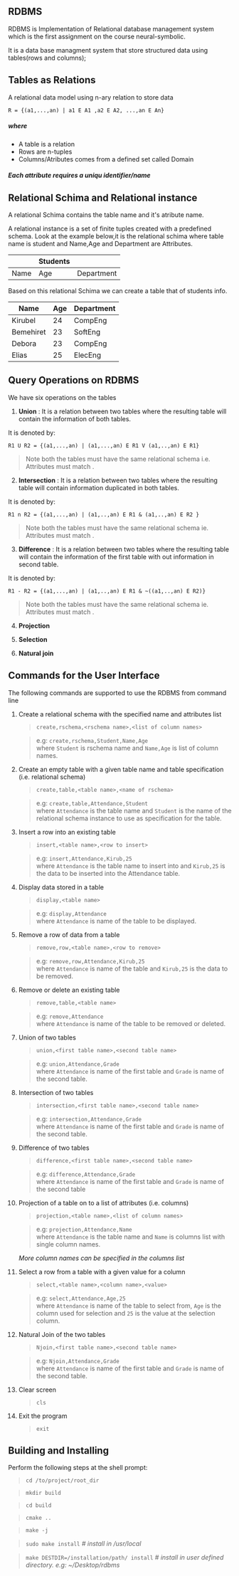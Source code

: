 ## RDBMS

RDBMS is Implementation of Relational database management system which is the first assignment on the course neural-symbolic.

It is a data base managment system that store structured data using tables(rows and columns);

  

## Tables as Relations

A relational data model using n-ary relation to store data

    R = {(a1,...,an) | a1 E A1 ,a2 E A2, ...,an E An}

 ##### where 
 

 - A table is a relation
 - Rows are n-tuples
 - Columns/Atributes comes from a defined set called Domain

##### Each attribute requires a uniqu identifier/name

  

## Relational Schima and Relational instance
A relational Schima contains the table name and it's atribute name.

A relational instance is a set of finite tuples created with a predefined schema.
Look at the example below,it is the relational schima where table name is student and Name,Age and Department are Attributes.

  

|     | Students |  |
----------|-------|------
|Name |Age |Department |

Based on this relational Schima we can create a table that of students info.

  

Name | Age |Department
-------|------|--------
| Kirubel |24 |CompEng |
| Bemehiret |23 |SoftEng |
| Debora |23 |CompEng |
| Elias |25 |ElecEng |

  

## Query Operations on RDBMS
We have six operations on the tables

1. **Union** : It is a relation between two tables where the resulting table will contain the information of both tables.

It is denoted by:

    R1 U R2 = {(a1,...,an) | (a1,...,an) E R1 V (a1,..,an) E R1}

> Note both the tables must have the same relational schema i.e. Attributes must match .

  

2. **Intersection** : It is a relation between two tables where the resulting table will contain information duplicated in both tables.

It is denoted by:


    R1 n R2 = {(a1,...,an) | (a1,..,an) E R1 & (a1,..,an) E R2 }

  

>Note both the tables must have the same relational schema ie. Attributes must match .

  

3. **Difference** : It is a relation between two tables where the resulting table will contain the information of the first table with out information in second table.

It is denoted by:

    R1 - R2 = {(a1,...,an) | (a1,..,an) E R1 & ~((a1,..,an) E R2)}

>Note both the tables must have the same relational schema ie. Attributes must match .

  

4. **Projection**

5. **Selection**

6. **Natural join**

## Commands for the User Interface

The following commands are supported to use the RDBMS from command line

 1. Create a relational schema with the specified name and attributes list
    >```create,rschema,<rschema name>,<list of column names>```

    >e.g: ```create,rschema,Student,Name,Age```    
    where ```Student``` is rschema name and ```Name,Age``` is list of column names.
2. Create an empty table with a given table name and table specification (i.e. relational schema)
    >```create,table,<table name>,<name of rschema>```

    >e.g: ```create,table,Attendance,Student```    
    where ```Attendance``` is the table name and ```Student``` is the name of the relational schema instance to use as specification for the table.
3. Insert a row into an existing table
    >```insert,<table name>,<row to insert>```

    >e.g: ```insert,Attendance,Kirub,25```    
    where ```Attendance``` is the table name to insert into and ```Kirub,25``` is the data to be inserted into the Attendance table.
4. Display data stored in a table
    >```display,<table name>```

    >e.g: ```display,Attendance```    
    where ```Attendance``` is name of the table to be displayed.
5. Remove a row of data from a table
    >```remove,row,<table name>,<row to remove>```

    >e.g: ```remove,row,Attendance,Kirub,25```    
    where ```Attendance``` is name of the table and ```Kirub,25``` is the data to be removed.
6. Remove or delete an existing table
    >```remove,table,<table name>```

    >e.g: ```remove,Attendance```    
    where ```Attendance``` is name of the table to be removed or deleted.
7. Union of two tables
    >```union,<first table name>,<second table name>```

    >e.g: ```union,Attendance,Grade```    
    where ```Attendance``` is name of the first table and ```Grade``` is name of the second table.    
8. Intersection of two tables
    >```intersection,<first table name>,<second table name>```

    >e.g: ```intersection,Attendance,Grade```    
    where ```Attendance``` is name of the first table and ```Grade``` is name of the second table. 
9. Difference of two tables
    >```difference,<first table name>,<second table name>```

    >e.g: ```difference,Attendance,Grade```    
    where ```Attendance``` is name of the first table and ```Grade``` is name of the second table
10. Projection of a table on to a list of attributes (i.e. columns)
    >```projection,<table name>,<list of column names>```

    >e.g: ```projection,Attendance,Name```    
    where ```Attendance``` is the table name and ```Name``` is columns list with single column names.
    
    _More column names can be specified in the columns list_
11. Select a row from a table with a given value for a column
    >```select,<table name>,<column name>,<value>```

    >e.g: ```select,Attendance,Age,25```    
    where ```Attendance``` is name of the table to select from, ```Age``` is the column used for selection and ```25``` is the value at the selection column.
12. Natural Join of the two tables
    >```Njoin,<first table name>,<second table name>```

    >e.g: ```Njoin,Attendance,Grade```    
    where ```Attendance``` is name of the first table and ```Grade``` is name of the second table.
13. Clear screen
    >```cls```
14. Exit the program
    >```exit```

## Building and Installing

Perform the following steps at the shell prompt:
> ```cd /to/project/root_dir```

> ```mkdir build```

> ```cd build```

> ```cmake ..```

> ```make -j```

> ```sudo make install``` *# install in /usr/local*

> ```make DESTDIR=/installation/path/ install``` *# install in user defined directory. e.g: ~/Desktop/rdbms*
